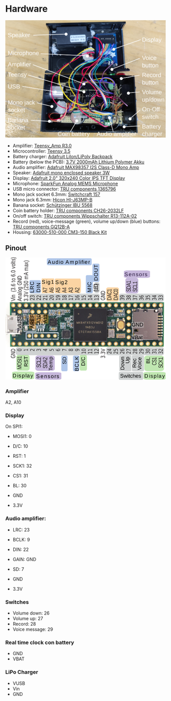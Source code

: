 # Hardware

![hardware](images/fishfinder-v1a-hardware.png)

- Amplifier: [Teensy_Amp
  R3.0](https://github.com/janscience/Teensy_Amp/tree/main/R3.0)
- Microcontroller: [Teensy 3.5](https://www.pjrc.com/store/teensy35.html)
- Battery charger: [Adafruit LiIon/LiPoly
  Backpack](https://www.adafruit.com/product/2124)
- Battery (below the PCB): [3.7V 2000mAh Lithium Polymer
  Akku](https://www.exp-tech.de/zubehoer/batterien-akkus/lipo-akkus/6329/3.7v-2000mah-lithium-polymer-akku-mit-jst-ph-anschluss?c=1191)
- Audio amplifier: [Adafruit MAX98357 I2S Class-D Mono
  Amp](https://learn.adafruit.com/adafruit-max98357-i2s-class-d-mono-amp)
- Speaker: [Adafruit mono enclosed speaker
  3W](https://www.adafruit.com/product/3351)
- Display: [Adafruit 2.0" 320x240 Color IPS TFT
  Display](https://www.adafruit.com/product/4311)
- Microphone: [SparkFun Analog MEMS
  Microphone](https://www.sparkfun.com/products/18011)
- USB micro connector: [TRU components 1365796](https://www.conrad.de/de/p/micro-usb-einbaubuchse-2-0-buchse-einbau-micro-usb-01-micro-usb-buchse-auf-micro-usb-stecker-1365796-tru-components-inh-1365796.html)
- Mono jack socket 6.3mm: [Switchcraft 157](https://www.mouser.de/ProductDetail/502-157)
- Mono jack 6.3mm: [Hicon HI-J63MP-B](https://www.conrad.de/de/p/hicon-hi-j63mp-b-klinken-steckverbinder-6-35-mm-stecker-gerade-polzahl-num-2-mono-schwarz-1-st-1541221.html)
- Banana socket: [Schützinger IBU 5568](https://www.conrad.de/de/p/schuetzinger-ibu-5568-ni-sw-einbaubuchse-schwarz-1-st-2342971.html)
- Coin battery holder: [TRU components CH26-2032LF](https://www.conrad.de/de/p/tru-components-ch26-2032lf-knopfzellenhalter-1x-cr-2032-kontaktpole-1672595.html)
- On/off switch: [TRU components Wippschalter R13-112A-02](https://www.conrad.de/de/p/tru-components-wippschalter-r13-112a-02-bb-on-off-250-v-ac-6-a-1-x-aus-ein-rastend-1-st-1565960.html)
- Record (red), voice-message (green), volume up/down (blue) buttons: [TRU components GQ12B-A](https://www.conrad.de/de/p/tru-components-gq12b-a-bl-vandalismusgeschuetzter-drucktaster-48-v-dc-2-a-1-x-aus-ein-tastend-ip65-1-st-701260.html)
- Housing: [63000-510-000 CM3-150 Black Kit](https://www.mouser.de/ProductDetail/616-63000-510-000)


## Pinout

![pinout](images/fishfinder-teensy3.5-pinout.png)


### Amplifier

A2, A10

### Display

On SPI1:

- MOSI1: 0
- D/C: 10
- RST: 1
- SCK1: 32
- CS1: 31
- BL: 30

- GND
- 3.3V

### Audio amplifier:

- LRC: 23
- BCLK: 9
- DIN: 22
- GAIN: GND
- SD: 7

- GND
- 3.3V

### Switches

- Volume down: 26
- Volume up: 27
- Record: 28
- Voice message: 29

### Real time clock con battery

- GND
- VBAT

### LiPo Charger

- VUSB
- Vin
- GND
